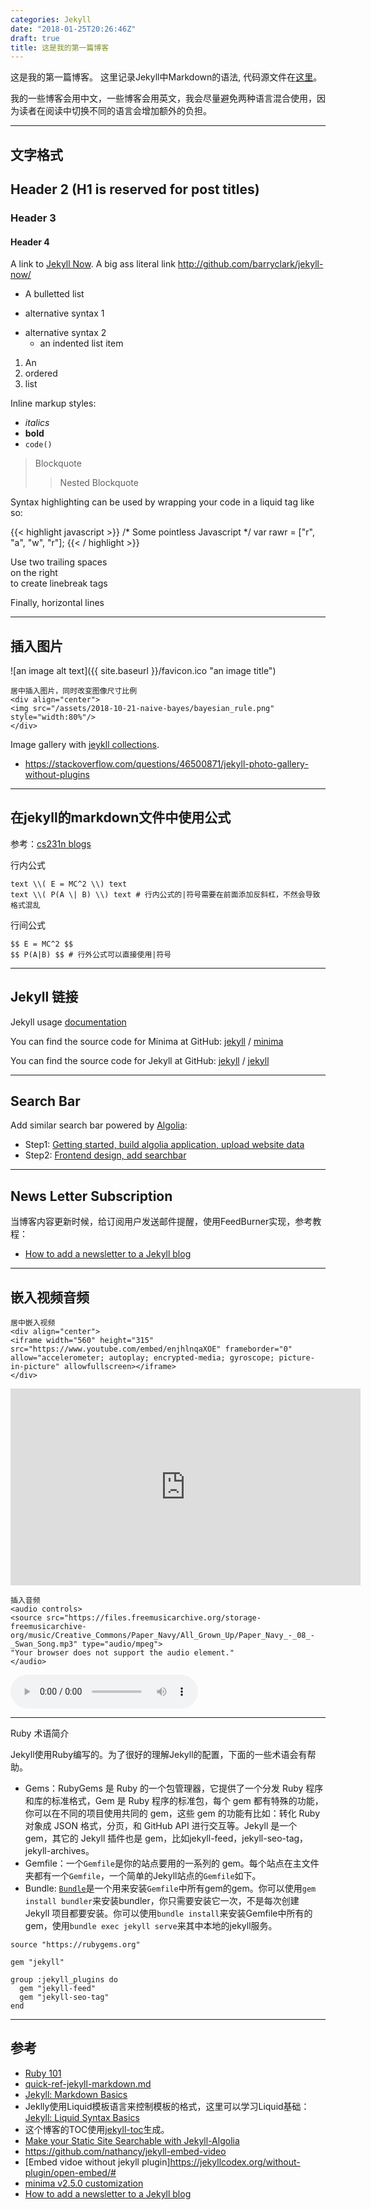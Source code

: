 ```yaml
---
categories: Jekyll
date: "2018-01-25T20:26:46Z"
draft: true
title: 这是我的第一篇博客
---
```


这是我的第一篇博客。 这里记录Jekyll中Markdown的语法, 代码源文件在[这里](https://github.com/WangXin93/WangXin93.github.io/blob/master/_posts/2018-01-25-my-first-blog.md)。

我的一些博客会用中文，一些博客会用英文，我会尽量避免两种语言混合使用，因为读者在阅读中切换不同的语言会增加额外的负担。

---

## 文字格式

## Header 2 (H1 is reserved for post titles)

### Header 3

#### Header 4

A link to [Jekyll Now](http://github.com/barryclark/jekyll-now/). A big ass literal link <http://github.com/barryclark/jekyll-now/>

* A bulletted list
- alternative syntax 1
+ alternative syntax 2
  - an indented list item

1. An
2. ordered
3. list

Inline markup styles: 

- _italics_
- **bold**
- `code()` 

> Blockquote
>> Nested Blockquote 
 
Syntax highlighting can be used by wrapping your code in a liquid tag like so:

{{< highlight javascript >}}
/* Some pointless Javascript */
var rawr = ["r", "a", "w", "r"];
{{< / highlight >}}
 
Use two trailing spaces  
on the right  
to create linebreak tags  
 
Finally, horizontal lines

---

## 插入图片

![an image alt text]({{ site.baseurl }}/favicon.ico "an image title")

```
居中插入图片，同时改变图像尺寸比例
<div align="center">
<img src="/assets/2018-10-21-naive-bayes/bayesian_rule.png" style="width:80%"/>
</div>
```

Image gallery with [jeykll collections](https://alligator.io/jekyll/collections/).

* <https://stackoverflow.com/questions/46500871/jekyll-photo-gallery-without-plugins>

---

## 在jekyll的markdown文件中使用公式

参考：[cs231n blogs](https://github.com/cs231n/cs231n.github.io)

行内公式

```
text \\( E = MC^2 \\) text
text \\( P(A \| B) \\) text # 行内公式的|符号需要在前面添加反斜杠，不然会导致格式混乱
```

行间公式

```
$$ E = MC^2 $$
$$ P(A|B) $$ # 行外公式可以直接使用|符号
```

***

## Jekyll 链接

Jekyll usage [documentation](https://jekyllrb.com/)

You can find the source code for Minima at GitHub:
[jekyll][jekyll-organization] /
[minima](https://github.com/jekyll/minima)

You can find the source code for Jekyll at GitHub:
[jekyll][jekyll-organization] /
[jekyll](https://github.com/jekyll/jekyll)


[jekyll-organization]: https://github.com/jekyll

---

## Search Bar

Add similar search bar powered by [Algolia](https://www.algolia.com/):

* Step1: [Getting started, build algolia application, upload website data](https://community.algolia.com/jekyll-algolia/getting-started.html)
* Step2: [Frontend design, add searchbar](https://community.algolia.com/jekyll-algolia/blog.html)

---

## News Letter Subscription

当博客内容更新时候，给订阅用户发送邮件提醒，使用FeedBurner实现，参考教程：

* [How to add a newsletter to a Jekyll blog](https://medium.com/@davideiaiunese/the-problem-why-a-newsletter-baae4409a526)

---

## 嵌入视频音频

```
居中嵌入视频
<div align="center">
<iframe width="560" height="315" src="https://www.youtube.com/embed/enjhlnqaXOE" frameborder="0" allow="accelerometer; autoplay; encrypted-media; gyroscope; picture-in-picture" allowfullscreen></iframe>
</div>
```

<div align="center">
<iframe width="560" height="315" src="https://www.youtube.com/embed/enjhlnqaXOE" frameborder="0" allow="accelerometer; autoplay; encrypted-media; gyroscope; picture-in-picture" allowfullscreen></iframe>
</div>

```
插入音频
<audio controls>
<source src="https://files.freemusicarchive.org/storage-freemusicarchive-org/music/Creative_Commons/Paper_Navy/All_Grown_Up/Paper_Navy_-_08_-_Swan_Song.mp3" type="audio/mpeg">
"Your browser does not support the audio element."
</audio>
```

<audio controls>
<source src="https://files.freemusicarchive.org/storage-freemusicarchive-org/music/Creative_Commons/Paper_Navy/All_Grown_Up/Paper_Navy_-_08_-_Swan_Song.mp3" type="audio/mpeg">
"Your browser does not support the audio element."
</audio>

---

Ruby 术语简介

Jekyll使用Ruby编写的。为了很好的理解Jekyll的配置，下面的一些术语会有帮助。

* Gems：RubyGems 是 Ruby 的一个包管理器，它提供了一个分发 Ruby 程序和库的标准格式，Gem 是 Ruby 程序的标准包，每个 gem 都有特殊的功能，你可以在不同的项目使用共同的 gem，这些 gem 的功能有比如：转化 Ruby 对象成 JSON 格式，分页，和 GitHub API 进行交互等。Jekyll 是一个 gem，其它的 Jekyll 插件也是 gem，比如jekyll-feed，jekyll-seo-tag，jekyll-archives。
* Gemfile：一个``Gemfile``是你的站点要用的一系列的 gem。每个站点在主文件夹都有一个``Gemfile``，一个简单的Jekyll站点的``Gemfile``如下。
* Bundle: [``Bundle``](https://rubygems.org/gems/bundler)是一个用来安装``Gemfile``中所有gem的gem。你可以使用``gem install bundler``来安装bundler，你只需要安装它一次，不是每次创建 Jekyll 项目都要安装。你可以使用``bundle install``来安装Gemfile中所有的gem，使用``bundle exec jekyll serve``来其中本地的jekyll服务。

```gemfile
source "https://rubygems.org"

gem "jekyll"

group :jekyll_plugins do
  gem "jekyll-feed"
  gem "jekyll-seo-tag"
end
```

---

## 参考

* [Ruby 101](https://jekyllrb.com/docs/ruby-101/)
* [quick-ref-jekyll-markdown.md](https://gist.github.com/roachhd/779fa77e9b90fe945b0c)
* [Jekyll: Markdown Basics](http://simpleprimate.com/blog/markdown-basics)
* Jeklly使用Liquid模板语言来控制模板的格式，这里可以学习Liquid基础：[Jekyll: Liquid Syntax Basics](http://simpleprimate.com/blog/liquid-syntax)
* 这个博客的TOC使用[jekyll-toc](https://github.com/allejo/jekyll-toc)生成。
* [Make your Static Site Searchable with Jekyll-Algolia](https://dev.to/adrienjoly/make-your-static-site-searchable-with-jekyll-algolia-edh)
* <https://github.com/nathancy/jekyll-embed-video>
* [Embed vidoe without jekyll plugin]<https://jekyllcodex.org/without-plugin/open-embed/#>
* [minima v2.5.0 customization](https://github.com/jekyll/minima/tree/v2.5.0)
* [How to add a newsletter to a Jekyll blog](https://medium.com/@davideiaiunese/the-problem-why-a-newsletter-baae4409a526)

